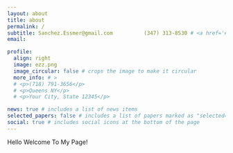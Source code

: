 ```yaml
---
layout: about
title: about
permalink: /
subtitle: Sanchez.Essmer@gmail.com          (347) 313-8530 # <a href='#'>Affiliations</a>. Address. Contacts. Moto. Etc.
email: 

profile:
  align: right
  image: ezz.png
  image_circular: false # crops the image to make it circular
  more_info: # >
  # <p>(718) 791-3656</p>
  # <p>Queens NY</p>
  # <p>Your City, State 12345</p>

news: true # includes a list of news items
selected_papers: false # includes a list of papers marked as "selected={true}"
social: true # includes social icons at the bottom of the page
---
```


Hello Welcome To My Page!
<i class="fa-regular fa-heart"></i>

